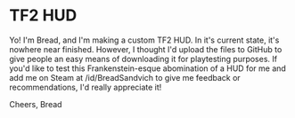 # TF2 HUD
Yo! I'm Bread, and I'm making a custom TF2 HUD. In it's current state, it's nowhere near finished. However, I thought I'd upload the files to GitHub to give people an easy means of downloading it for playtesting purposes. If you'd like to test this Frankenstein-esque abomination of a HUD for me and add me on Steam at /id/BreadSandvich to give me feedback or recommendations, I'd really appreciate it!

Cheers,
Bread
